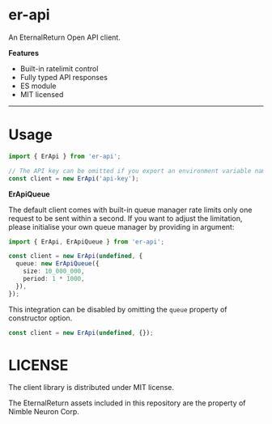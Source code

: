 # er-api

An EternalReturn Open API client.

**Features**

- Built-in ratelimit control
- Fully typed API responses
- ES module
- MIT licensed

---

# Usage

```ts
import { ErApi } from 'er-api';

// The API key can be omitted if you export an environment variable named "ER_API_KEY".
const client = new ErApi('api-key');
```

**ErApiQueue**

The default client comes with built-in queue manager rate limits only one request to be sent within a second.
If you want to adjust the limitation, please initialise your own queue manager by providing in argument:

```ts
import { ErApi, ErApiQueue } from 'er-api';

const client = new ErApi(undefined, {
  queue: new ErApiQueue({
    size: 10_000_000,
    period: 1 * 1000,
  }),
});
```

This integration can be disabled by omitting the `queue` property of constructor option.

```ts
const client = new ErApi(undefined, {});
```

# LICENSE

The client library is distributed under MIT license.

The EternalReturn assets included in this repository are the property of Nimble Neuron Corp.
